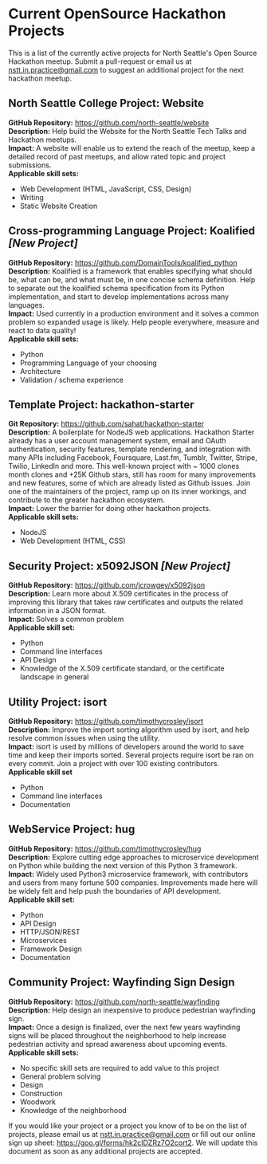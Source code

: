# Current OpenSource Hackathon Projects

This is a list of the currently active projects for North Seattle's Open Source Hackathon meetup. Submit a pull-request or email us at nstt.in.practice@gmail.com to suggest an additional project for the next hackathon meetup.

## North Seattle College Project: Website
**GitHub Repository:** https://github.com/north-seattle/website  
**Description:** Help build the Website for the North Seattle Tech Talks and Hackathon meetups.  
**Impact:** A website will enable us to extend the reach of the meetup, keep a detailed record of past meetups, and allow rated topic and project submissions.  
**Applicable skill sets:**
- Web Development (HTML, JavaScript, CSS, Design)
- Writing
- Static Website Creation

## Cross-programming Language Project: Koalified *[New Project]*
**GitHub Repository:** https://github.com/DomainTools/koalified_python  
**Description:** Koalified is a framework that enables specifying what should be, what can be, and what must be, in one concise schema definition. Help to separate out the koalified schema specification from its Python implementation, and start to develop implementations across many languages.  
**Impact:** Used currently in a production environment and it solves a common problem so expanded usage is likely. Help people everywhere, measure and react to data quality!  
**Applicable skill sets:**  
- Python
- Programming Language of your choosing
- Architecture
- Validation / schema experience

## Template Project: hackathon-starter
**Git Repository:** https://github.com/sahat/hackathon-starter  
**Description:** A boilerplate for NodeJS web applications.  Hackathon Starter already has a user account management system, email and OAuth authentication, security features, template rendering, and integration with many APIs including Facebook, Foursquare, Last.fm, Tumblr, Twitter, Stripe, Twilio, LinkedIn and more.  This well-known project with ~ 1000 clones month clones and +25K Github stars, still has room for many improvements and new features, some of which are already listed as Github issues.  Join one of the maintainers of the project, ramp up on its inner workings, and contribute to the greater hackathon ecosystem.  
**Impact:** Lower the barrier for doing other hackathon projects.  
**Applicable skill sets:**  
  - NodeJS
  - Web Development (HTML, CSS)

## Security Project: x5092JSON *[New Project]*
**GitHub Repository:** https://github.com/jcrowgey/x5092json  
**Description:** Learn more about X.509 certificates in the process of improving this library that takes raw certificates and outputs the related information in a JSON format.  
**Impact:** Solves a common problem  
**Applicable skill set:**  
- Python
- Command line interfaces
- API Design
- Knowledge of the X.509 certificate standard, or the certificate landscape in general 

## Utility Project: isort
**GitHub Repository:** https://github.com/timothycrosley/isort  
**Description:** Improve the import sorting algorithm used by isort, and help resolve common issues when using the utility.  
**Impact:** isort is used by millions of developers around the world to save time and keep their imports sorted. Several projects require isort be ran on every commit. Join a project with over 100 existing contributors.  
**Applicable skill set**  
- Python
- Command line interfaces
- Documentation
    
## WebService Project: hug
**GitHub Repository:** https://github.com/timothycrosley/hug  
**Description:** Explore cutting edge approaches to microservice development on Python while building the next version of this Python 3 framework.  
**Impact:** Widely used Python3 microservice framework, with contributors and users from many fortune 500 companies. Improvements made here will be widely felt and help push the boundaries of API development.  
**Applicable skill set:**  
- Python
- API Design
- HTTP/JSON/REST
- Microservices
- Framework Design
- Documentation
    
## Community Project: Wayfinding Sign Design
**GitHub Repository:** https://github.com/north-seattle/wayfinding  
**Description:** Help design an inexpensive to produce pedestrian wayfinding sign.  
**Impact:** Once a design is finalized, over the next few years wayfinding signs will be placed throughout the neighborhood to help increase pedestrian activity and spread awareness about upcoming events.  
**Applicable skill sets:**  
- No specific skill sets are required to add value to this project
- General problem solving
- Design
- Construction
- Woodwork
- Knowledge of the neighborhood

If you would like your project or a project you know of to be on the list of projects, please email us at nstt.in.practice@gmail.com or fill out our online sign up sheet: https://goo.gl/forms/hk2cIDZRz7O2cort2.
We will update this document as soon as any additional projects are accepted.
